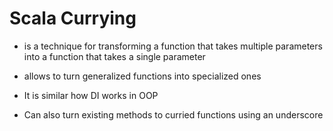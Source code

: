 # Scala Currying

- is a technique for transforming a function that takes multiple parameters into
  a function that takes a single parameter

- allows to turn generalized functions into specialized ones

- It is similar how DI works in OOP

- Can also turn existing methods to curried functions using an underscore


